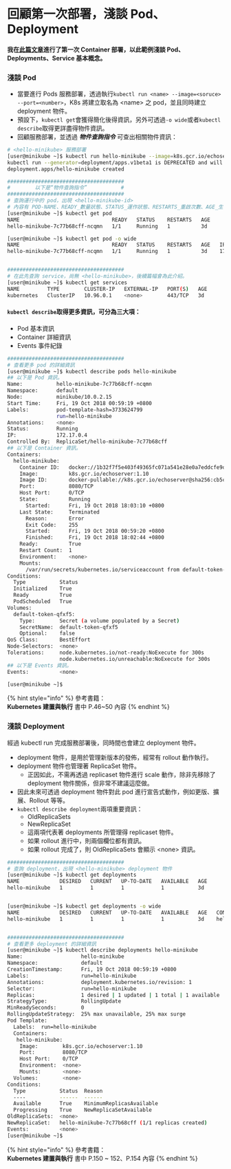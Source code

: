 # 回顧第一次部署，淺談 Pod、Deployment

#### 我在[此篇文章](https://fufu.gitbook.io/kk8s/startup-kubernetes-via-minikube#bu-shu-di-yi-service-pod)進行了第一次 Container 部署，以此範例淺談 Pod、Deployments、Service 基本概念。

### 淺談 Pod

* 當要進行 Pods 服務部署，透過執行`kubectl run <name> --image=<soruce> --port=<number>`，K8s 將建立取名為 &lt;name&gt; 之 pod，並且同時建立 deployment 物件。
* 預設下，`kubectl get`會獲得簡化後得資訊，另外可透過`-o wide`或者`kubectl describe`取得更詳盡得物件資訊。
* 回顧服務部署，並透過 _**物件查詢指令**_ 可查出相關物件資訊：

```bash
# <hello-minikube> 服務部署
[user@minikube ~]$ kubectl run hello-minikube --image=k8s.gcr.io/echoserver:1.10 --port=8080
kubectl run --generator=deployment/apps.v1beta1 is DEPRECATED and will be removed in a future version. Use kubectl create instead.
deployment.apps/hello-minikube created

######################################
#        以下是“物件查詢指令”           #
######################################
# 查詢運行中的 pod，出現 <hello-minikube-id>
# 內容有 POD-NAME、READY_數量狀態、STATUS_運作狀態、RESTARTS_重啟次數、AGE_生命周長
[user@minikube ~]$ kubectl get pod
NAME                              READY   STATUS    RESTARTS   AGE
hello-minikube-7c77b68cff-ncqmn   1/1     Running   1          3d

[user@minikube ~]$ kubectl get pod -o wide
NAME                              READY   STATUS    RESTARTS   AGE   IP           NODE
hello-minikube-7c77b68cff-ncqmn   1/1     Running   1          3d    172.17.0.4   minikube


######################################
# 在此先查詢 service，尚無 <hello-minikube>，後續篇幅會為此介紹。
[user@minikube ~]$ kubectl get services
NAME         TYPE        CLUSTER-IP   EXTERNAL-IP   PORT(S)   AGE
kubernetes   ClusterIP   10.96.0.1    <none>        443/TCP   3d

```

#### `kubectl describe`取得更多資訊，可分為三大項：

* Pod 基本資訊
* Container 詳細資訊
* Events 事件紀錄

```bash
######################################
# 查看更多 pod 的詳細資訊
[user@minikube ~]$ kubectl describe pods hello-minikube
## 以下是 Pod 資訊。
Name:           hello-minikube-7c77b68cff-ncqmn
Namespace:      default
Node:           minikube/10.0.2.15
Start Time:     Fri, 19 Oct 2018 00:59:19 +0800
Labels:         pod-template-hash=3733624799
                run=hello-minikube
Annotations:    <none>
Status:         Running
IP:             172.17.0.4
Controlled By:  ReplicaSet/hello-minikube-7c77b68cff
## 以下是 Container 資訊。
Containers:
  hello-minikube:
    Container ID:   docker://1b32f7f5e403f49365fc071a541e28e0a7eddcfe9d4fc2aa33044cefe2a0ebde
    Image:          k8s.gcr.io/echoserver:1.10
    Image ID:       docker-pullable://k8s.gcr.io/echoserver@sha256:cb5c1bddd1b5665e1867a7fa1b5fa843a47ee433bbb75d4293888b71def53229
    Port:           8080/TCP
    Host Port:      0/TCP
    State:          Running
      Started:      Fri, 19 Oct 2018 18:03:10 +0800
    Last State:     Terminated
      Reason:       Error
      Exit Code:    255
      Started:      Fri, 19 Oct 2018 00:59:20 +0800
      Finished:     Fri, 19 Oct 2018 18:02:44 +0800
    Ready:          True
    Restart Count:  1
    Environment:    <none>
    Mounts:
      /var/run/secrets/kubernetes.io/serviceaccount from default-token-qfxf5 (ro)
Conditions:
  Type           Status
  Initialized    True
  Ready          True
  PodScheduled   True
Volumes:
  default-token-qfxf5:
    Type:        Secret (a volume populated by a Secret)
    SecretName:  default-token-qfxf5
    Optional:    false
QoS Class:       BestEffort
Node-Selectors:  <none>
Tolerations:     node.kubernetes.io/not-ready:NoExecute for 300s
                 node.kubernetes.io/unreachable:NoExecute for 300s
## 以下是 Events 資訊。
Events:          <none>

[user@minikube ~]$
```

{% hint style="info" %}
參考書籍：  
**Kubernetes 建置與執行** 書中 P.46~50 內容
{% endhint %}

### 淺談 Deployment

經過 kubectl run 完成服務部署後，同時間也會建立 deployment 物件。

* deployment 物件，是用於管理新版本的發佈，經常有 rollout 動作執行。
* deployment 物件也管理著 ReplicaSet 物件。
  * 正因如此，不需再透過 replicaset 物件進行 scale 動作，除非先移除了 deployment 物件關係，但非常不建議這麼做。
* 因此未來可透過 deployment 物件對此 pod 進行宣告式動作，例如更版、擴展、Rollout 等等。
* `kubectl describe deployment`兩項重要資訊：
  * OldReplicaSets
  * NewReplicaSet
  * 這兩項代表著 deployments 所管理得 replicaset 物件。
  * 如果 rollout 進行中，則兩個欄位都有資訊。
  * 如果 rollout 完成了，則 OldReplicaSets 會顯示 &lt;none&gt; 資訊。

```bash
######################################
# 查詢 deployment，出現 <hello-minikube> deployment 物件
[user@minikube ~]$ kubectl get deployments
NAME             DESIRED   CURRENT   UP-TO-DATE   AVAILABLE   AGE
hello-minikube   1         1         1            1           3d


[user@minikube ~]$ kubectl get deployments -o wide
NAME             DESIRED   CURRENT   UP-TO-DATE   AVAILABLE   AGE   CONTAINERS       IMAGES                       SELECTOR
hello-minikube   1         1         1            1           3d    hello-minikube   k8s.gcr.io/echoserver:1.10   run=hello-minikube


######################################
# 查看更多 deployment 的詳細資訊
[user@minikube ~]$ kubectl describe deployments hello-minikube
Name:                   hello-minikube
Namespace:              default
CreationTimestamp:      Fri, 19 Oct 2018 00:59:19 +0800
Labels:                 run=hello-minikube
Annotations:            deployment.kubernetes.io/revision: 1
Selector:               run=hello-minikube
Replicas:               1 desired | 1 updated | 1 total | 1 available | 0 unavailable
StrategyType:           RollingUpdate
MinReadySeconds:        0
RollingUpdateStrategy:  25% max unavailable, 25% max surge
Pod Template:
  Labels:  run=hello-minikube
  Containers:
   hello-minikube:
    Image:        k8s.gcr.io/echoserver:1.10
    Port:         8080/TCP
    Host Port:    0/TCP
    Environment:  <none>
    Mounts:       <none>
  Volumes:        <none>
Conditions:
  Type           Status  Reason
  ----           ------  ------
  Available      True    MinimumReplicasAvailable
  Progressing    True    NewReplicaSetAvailable
OldReplicaSets:  <none>
NewReplicaSet:   hello-minikube-7c77b68cff (1/1 replicas created)
Events:          <none>
[user@minikube ~]$
```

{% hint style="info" %}
參考書籍：  
**Kubernetes 建置與執行** 書中 P.150 ~ 152、P.154 內容
{% endhint %}



